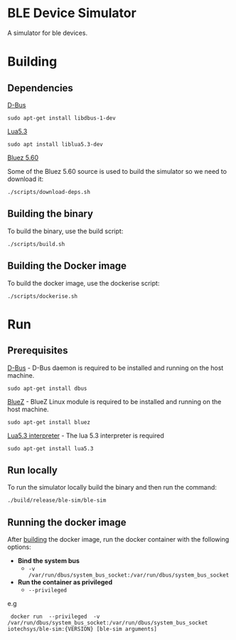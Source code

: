 # BLE Device Simulator
A simulator for ble devices.

# Building

## Dependencies
[D-Bus](https://www.freedesktop.org/wiki/Software/dbus/) 

  `sudo apt-get install libdbus-1-dev` 

[Lua5.3](https://www.lua.org/versions.html)

  `sudo apt install liblua5.3-dev` 

[Bluez 5.60](http://www.bluez.org/)

Some of the Bluez 5.60 source is used to build the simulator so we need to download it:

  `./scripts/download-deps.sh`

## Building the binary

To build the binary, use the build script:

`./scripts/build.sh`

## Building the Docker image

To build the docker image, use the dockerise script:

`./scripts/dockerise.sh`

# Run

## Prerequisites
[D-Bus](https://www.freedesktop.org/wiki/Software/dbus/) -
D-Bus daemon is required to be installed and running on the host machine.

`sudo apt-get install dbus`
 
[BlueZ](http://www.bluez.org/) -
BlueZ Linux module is required to be installed and running on the host
machine.

`sudo apt-get install bluez`

[Lua5.3 interpreter](https://www.lua.org/) - 
The lua 5.3 interpreter is required

`sudo apt-get install lua5.3`

## Run locally

To run the simulator locally build the binary and then run the command:

  `./build/release/ble-sim/ble-sim`

## Running the docker image

After [building](#Building-the-Docker-image) the docker image, run the docker container with the following options:

- **Bind the system bus**
  - `-v /var/run/dbus/system_bus_socket:/var/run/dbus/system_bus_socket`
- **Run the container as privileged**
  - `--privileged`

e.g 
 
 ` 
    docker run 
    --privileged 
    -v /var/run/dbus/system_bus_socket:/var/run/dbus/system_bus_socket 
    iotechsys/ble-sim:{VERSION}
    [ble-sim arguments]
  `